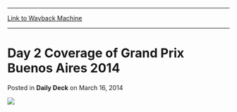 
---
[Link to Wayback Machine](https://web.archive.org/web/20150821061158/http://magic.wizards.com/en/articles/archive/daily-deck/day-2-coverage-grand-prix-buenos-aires-2014-2014-03-16)

[_metadata_:description]:- "It's the start of Day Two here at Grand Prix Buenos Aires! 128 players have returned today for six more rounds of swiss with their Standard decks."
[_metadata_:generator]:- "Drupal 7 (http://drupal.org)"
[_metadata_:node]:- "211721"
[_metadata_:publish_date]:- "2014-03-16"
[_metadata_:source]:- "div-main-content"
[_metadata_:title]:- "Day 2 Coverage of Grand Prix Buenos Aires 2014"
[_metadata_:wayback_capture_timestamp]:- "2015-08-21 06:11:58"
[_metadata_:wayback_raw_url]:- "https://web.archive.org/web/20150821061158id_/http://magic.wizards.com/en/articles/archive/daily-deck/day-2-coverage-grand-prix-buenos-aires-2014-2014-03-16"
[_metadata_:wayback_url]:- "http://magic.wizards.com/en/articles/archive/daily-deck/day-2-coverage-grand-prix-buenos-aires-2014-2014-03-16"
---


Day 2 Coverage of Grand Prix Buenos Aires 2014
==============================================



 Posted in **Daily Deck**
 on March 16, 2014 









![](https://media.wizards.com/legacy//mtg/images/daily/events/gpba14/sunday_opening.jpg)  
 




